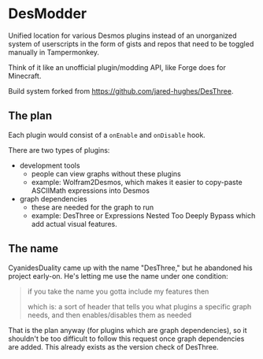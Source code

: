 # DesModder
Unified location for various Desmos plugins instead of an unorganized system of userscripts in the form of gists and repos that need to be toggled manually in Tampermonkey.

Think of it like an unofficial plugin/modding API, like Forge does for Minecraft.

Build system forked from https://github.com/jared-hughes/DesThree.

## The plan

Each plugin would consist of a `onEnable` and `onDisable` hook.

There are two types of plugins:

- development tools
  - people can view graphs without these plugins
  - example: Wolfram2Desmos, which makes it easier to copy-paste ASCIIMath expressions into Desmos
- graph dependencies
  - these are needed for the graph to run
  - example: DesThree or Expressions Nested Too Deeply Bypass which add actual visual features.


## The name

CyanidesDuality came up with the name "DesThree," but he abandoned his project early-on. He's letting me use the name under one condition:

> if you take the name you gotta include my features then
>
> which is: a sort of header that tells you what plugins a specific graph needs, and then enables/disables them as needed

That is the plan anyway (for plugins which are graph dependencies), so it shouldn't be too difficult to follow this request once graph dependencies are added. This already exists as the version check of DesThree.
